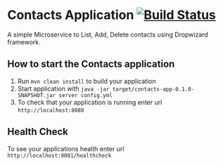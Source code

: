 # Contacts Application [![Build Status](https://travis-ci.org/gavarava/contacts-app.svg?branch=master)](https://travis-ci.org/gavarava/contacts-app)  

A simple Microservice to List, Add, Delete contacts using Dropwizard framework.

How to start the Contacts application
---

1. Run `mvn clean install` to build your application
1. Start application with `java -jar target/contacts-app-0.1.0-SNAPSHOT.jar server config.yml`
1. To check that your application is running enter url `http://localhost:8080`

Health Check
---

To see your applications health enter url `http://localhost:8081/healthcheck`
